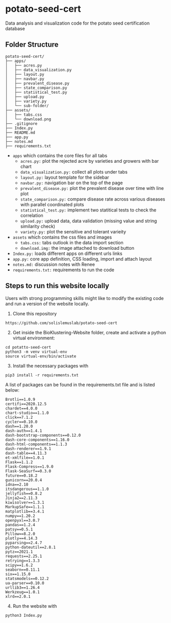 # potato-seed-cert
Data analysis and visualization code for the potato seed certification database


## Folder Structure 
```
potato-seed-cert/                    
├── apps/                          
│   ├── acres.py                    
│   ├── data_visualization.py       
│   ├── layout.py                   
│   ├── navbar.py                   
│   ├── prevalent_disease.py        
│   ├── state_comparison.py         
│   ├── statistical_test.py         
│   ├── upload.py                   
│   ├── variety.py                  
│   └── sub-folder/   
├── assets/                  
│   ├── tabs.css                                
│   └── download.png
├── .gitignore
├── Index.py  
├── README.md                                                                  
├── app.py   
├── notes.md 
├── requirements.txt                

```

* ```apps``` which contains the core files for all tabs
    * ```acres.py:``` plot the rejected acre by varieties and growers with bar chart                   
    * ```data_visualization.py:``` collect all plots under tabs      
    * ```layout.py:``` layout template for the sidebar                 
    * ```navbar.py:``` navigation bar on the top of the page                   
    * ```prevalent_disease.py:``` plot the prevalent disease over time with line plot       
    * ```state_comparison.py:``` compare disease rate across various diseases with parallel coordinated plots     
    * ```statistical_test.py:``` implement two statitical tests to check the correlation         
    * ```upload.py:``` upload data, data validation (missing value and string similarity check)             
    * ```variety.py:``` plot the sensitive and tolerant varieity 
* ```assets``` which contains the css files and images
    * ```tabs.css:``` tabs outlook in the data import section
    * ```download.img:``` the image attached to download button
* ```Index.py:``` loads different apps on different urls links
* ```app.py:``` core app definition, CSS loading, import and attach layout
* ```notes.md:``` discussion notes with Renee
* ```requirements.txt:``` requirements to run the code
 

## Steps to run this website locally
Users with strong programming skills might like to modify the existing code and run a version of the website locally.

1. Clone this repository

```
https://github.com/solislemuslab/potato-seed-cert
```


2. Get inside the BioKlustering-Website folder, create and activate a python virtual environment:

```
cd potatto-seed-cert
python3 -m venv virtual-env
source virtual-env/bin/activate
```

3. Install the necessary packages with
```
pip3 install -r requirements.txt
```

A list of packages can be found in the requirements.txt file and is listed below:
```
Brotli==1.0.9
certifi==2020.12.5
chardet==4.0.0
chart-studio==1.1.0
click==7.1.2
cycler==0.10.0
dash==1.20.0
dash-auth==1.4.1
dash-bootstrap-components==0.12.0
dash-core-components==1.16.0
dash-html-components==1.1.3
dash-renderer==1.9.1
dash-table==4.11.3
et-xmlfile==1.0.1
Flask==1.1.2
Flask-Compress==1.9.0
Flask-SeaSurf==0.3.0
future==0.18.2
gunicorn==20.0.4
idna==2.10
itsdangerous==1.1.0
jellyfish==0.8.2
Jinja2==2.11.3
kiwisolver==1.3.1
MarkupSafe==1.1.1
matplotlib==3.4.1
numpy==1.20.2
openpyxl==3.0.7
pandas==1.2.4
patsy==0.5.1
Pillow==8.2.0
plotly==4.14.3
pyparsing==2.4.7
python-dateutil==2.8.1
pytz==2021.1
requests==2.25.1
retrying==1.3.3
scipy==1.6.2
seaborn==0.11.1
six==1.15.0
statsmodels==0.12.2
ua-parser==0.10.0
urllib3==1.26.4
Werkzeug==1.0.1
xlrd==2.0.1

```

4. Run the website with
```
python3 Index.py
```



